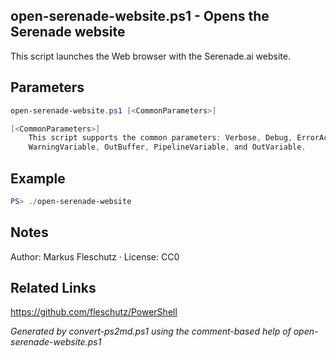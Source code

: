 ## open-serenade-website.ps1 - Opens the Serenade website

This script launches the Web browser with the Serenade.ai website.

## Parameters
```powershell
open-serenade-website.ps1 [<CommonParameters>]

[<CommonParameters>]
    This script supports the common parameters: Verbose, Debug, ErrorAction, ErrorVariable, WarningAction, 
    WarningVariable, OutBuffer, PipelineVariable, and OutVariable.
```

## Example
```powershell
PS> ./open-serenade-website

```

## Notes
Author: Markus Fleschutz · License: CC0

## Related Links
https://github.com/fleschutz/PowerShell

*Generated by convert-ps2md.ps1 using the comment-based help of open-serenade-website.ps1*
